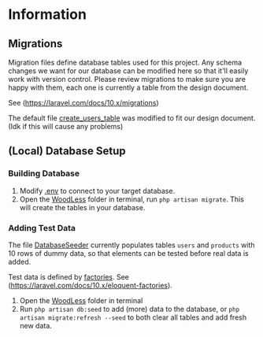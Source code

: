 # Information

## Migrations
Migration files define database tables used for this project.
Any schema changes we want for our database can be modified here so that it'll easily work with version control.
Please review migrations to make sure you are happy with them, each one is currently a table from the design document.

See (https://laravel.com/docs/10.x/migrations)

The default file [create_users_table](./migrations/2014_10_12_000000_create_users_table.php) was modified to fit our design document.
(Idk if this will cause any problems)

## (Local) Database Setup
### Building Database
1. Modify [.env](../.env) to connect to your target database.
2. Open the [WoodLess](../../WoodLess/) folder in terminal, run `php artisan migrate`. This will create the tables in your database.

### Adding Test Data
The file [DatabaseSeeder](./seeders/DatabaseSeeder.php) currently populates tables `users` and `products` with 10 rows of dummy data, so that elements can be tested before real data is added.

Test data is defined by [factories](./factories/). See (https://laravel.com/docs/10.x/eloquent-factories).

1. Open the [WoodLess](../../WoodLess/) folder in terminal 
2. Run `php artisan db:seed` to add (more) data to the database, or `php artisan migrate:refresh --seed` to both clear all tables and add fresh new data.

